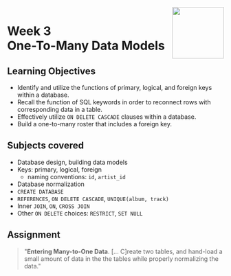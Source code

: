 <a href="../">
  <img src="/img/Database_Design_and_Basic_SQL_in_PostgreSQL_logo.avif" width="120" align="right">
</a>

# Week 3 <br> One-To-Many Data Models

## Learning Objectives
- Identify and utilize the functions of primary, logical, and foreign keys within a database.
- Recall the function of SQL keywords in order to reconnect rows with corresponding data in a table.
- Effectively utilize `ON DELETE CASCADE` clauses within a database.
- Build a one-to-many roster that includes a foreign key.

## Subjects covered
- Database design, building data models
- Keys: primary, logical, foreign 
  - naming conventions: `id`, `artist_id`
- Database normalization
- `CREATE DATABASE`
- `REFERENCES`, `ON DELETE CASCADE`, `UNIQUE(album, track)`
- Inner `JOIN`, `ON`, `CROSS JOIN`
- Other `ON DELETE` choices: `RESTRICT`, `SET NULL`

## Assignment

>"**Entering Many-to-One Data**. \[... C\]reate two tables, and hand-load a small amount of data in the the tables while properly normalizing the data."

